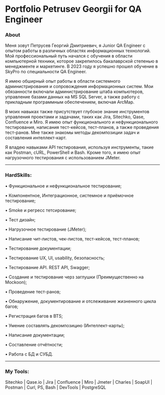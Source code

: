 # Portfolio Petrusev Georgii for QA Engineer
### About
Меня зовут Петрусев Георгий Дмитриевич, я Junior QA Engineer с опытом работы в различных областях информационных технологий. Мой профессиональный путь начался с обучения в области компьютерной техники, которое закрепилось бакалаврской степенью в менеджменте и маркетинге. В 2023 году я успешно прошел обучение в SkyPro по специальности QA Engineer.

Я имею обширный опыт работы в области системного администрирования и сопровождения информационных систем. Мои обязанности включали администрирование штаба компьютеров, управление базами данных на MS SQL Server, а также работу с прикладным программным обеспечением, включая ArcMap.

В моих навыках также присутствует глубокое знание инструментов управления проектами и задачами, таких как Jira, Sitechko, Qase, Confluence и Miro. Я имею опыт функционального и нефункционального тестирования, написания тест-кейсов, тест-планов, а также проведения тест-ранов. Мне также знакомы методы декомпозиции задач и составления интеллект-карт.

Я владею навыками API тестирования, используя инструменты, такие как Postman, cURL, PowerShell и Bash. Кроме того, я имею опыт нагрузочного тестирования с использованием JMeter.
__________________________________________________________________________________________________________

### HardSkills:

• Функциональное и нефункциональное тестирование;

• Компонентное, Интеграционное, системное и приёмочное тестирование;

• Smoke и регресс тетсирование;

• Тест дизайн;

• Нагрузочное тестирование (JMeter);

• Написание чит-листов, чек-листов, тест-кейсов, тест-планов;

• Тестирование документации;

• Тестирование UX, UI, usability, безопасность;

• Тестирование API. REST API, Swagger;

• Создание и тестирование черз заглушки (Преимущественно на Mockoon);

• Проведение тест-ранов;

• Обнаружение, документирование и отслеживание жизненного цикла багов;

• Регистрация багов в BTS;

• Умение составлять декомпозицию (Интеллект-карты);

• Написание документации;

• Составление отчётности;

• Работа с БД и СУБД.

__________________________________________________________________________________________________________
### My Tools:
Sitechko |
Qase.io |
Jira |
Confluence |
Miro |
Jmeter |
Charles |
SoapUI |
Postman |
Curl, PS, Bash |
DevTools |
PostgreSQL
